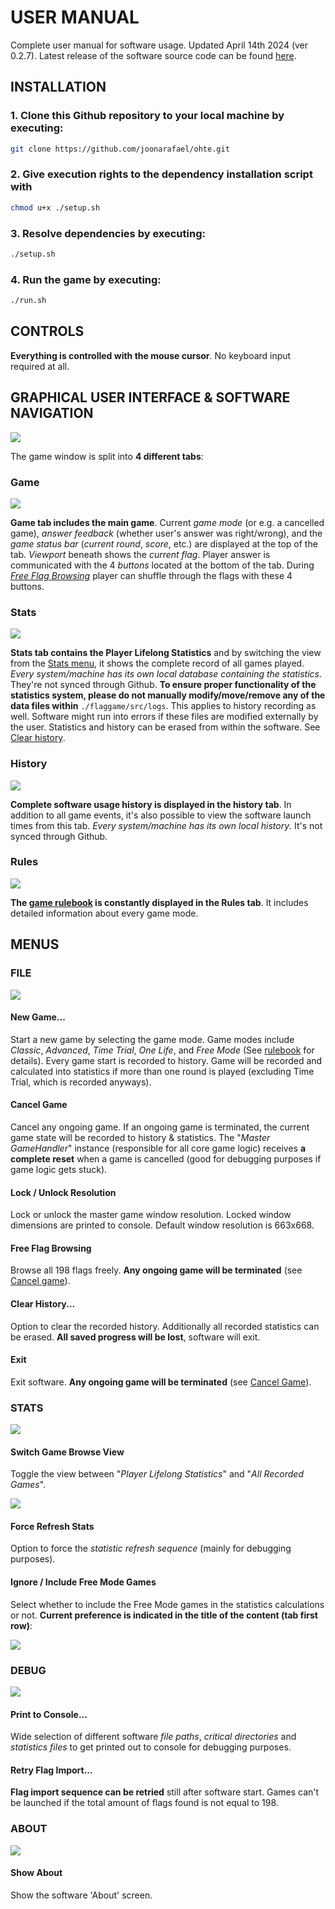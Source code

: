 # USER MANUAL

Complete user manual for software usage. Updated April 14th 2024 (ver 0.2.7). Latest release of the software source code can be found [here](https://github.com/joonarafael/ohte/releases "Flag Game Releases").

## INSTALLATION

### 1. Clone this Github repository to your local machine by executing:

```bash
git clone https://github.com/joonarafael/ohte.git
```

### 2. Give execution rights to the dependency installation script with

```bash
chmod u+x ./setup.sh
```

### 3. Resolve dependencies by executing:

```bash
./setup.sh
```

### 4. Run the game by executing:

```bash
./run.sh
```

## CONTROLS

**Everything is controlled with the mouse cursor**. No keyboard input required at all.

## GRAPHICAL USER INTERFACE & SOFTWARE NAVIGATION

<img src="./images/um_launch.png">

The game window is split into **4 different tabs**:

### Game

<img src="./images/um_game_going.png">

**Game tab includes the main game**. Current _game mode_ (or e.g. a cancelled game), _answer feedback_ (whether user's answer was right/wrong), and the _game status bar_ (_current round_, _score_, etc.) are displayed at the top of the tab. _Viewport_ beneath shows the _current flag_. Player answer is communicated with the 4 _buttons_ located at the bottom of the tab. During _[Free Flag Browsing](./user_manual.md#free-flag-browsing "Read more about Free Flag Browsing")_ player can shuffle through the flags with these 4 buttons.

### Stats

<img src="./images/um_stats.png">

**Stats tab contains the Player Lifelong Statistics** and by switching the view from the [Stats menu](./user_manual.md#switch-game-browse-view "Read more about different history views"), it shows the complete record of all games played. _Every system/machine has its own local database containing the statistics_. They're not synced through Github. **To ensure proper functionality of the statistics system, please do not manually modify/move/remove any of the data files within** `./flaggame/src/logs`. This applies to history recording as well. Software might run into errors if these files are modified externally by the user. Statistics and history can be erased from within the software. See [Clear history](./user_manual.md#clear-history "Learn how to clear game history").

### History

<img src="./images/um_history.png">

**Complete software usage history is displayed in the history tab**. In addition to all game events, it's also possible to view the software launch times from this tab. _Every system/machine has its own local history_. It's not synced through Github.

### Rules

<img src="./images/um_rules.png">

**The [game rulebook](../flaggame/src/logs/gamerules.txt) is constantly displayed in the Rules tab**. It includes detailed information about every game mode.

## MENUS

### FILE

<img src="./images/um_file_menu.png">

#### **New Game...**

Start a new game by selecting the game mode. Game modes include _Classic_, _Advanced_, _Time Trial_, _One Life_, and _Free Mode_ (See [rulebook](../flaggame/src/logs/gamerules.txt "Open Rule Book") for details). Every game start is recorded to history. Game will be recorded and calculated into statistics if more than one round is played (excluding Time Trial, which is recorded anyways).

#### **Cancel Game**

Cancel any ongoing game. If an ongoing game is terminated, the current game state will be recorded to history & statistics. The "_Master GameHandler_" instance (responsible for all core game logic) receives **a complete reset** when a game is cancelled (good for debugging purposes if game logic gets stuck).

#### **Lock / Unlock Resolution**

Lock or unlock the master game window resolution. Locked window dimensions are printed to console. Default window resolution is 663x668.

#### **Free Flag Browsing**

Browse all 198 flags freely. **Any ongoing game will be terminated** (see [Cancel game](./user_manual.md#cancel-game "Learn how to cancel a game")).

#### **Clear History...**

Option to clear the recorded history. Additionally all recorded statistics can be erased. **All saved progress will be lost**, software will exit.

#### **Exit**

Exit software. **Any ongoing game will be terminated** (see [Cancel Game](./user_manual.md#cancel-game "Read more about game termination")).

### STATS

<img src="./images/um_stats_menu.png">

#### **Switch Game Browse View**

Toggle the view between "_Player Lifelong Statistics_" and "_All Recorded Games_".

<img src="./images/um_recorded_games.png">

#### **Force Refresh Stats**

Option to force the _statistic refresh sequence_ (mainly for debugging purposes).

#### **Ignore / Include Free Mode Games**

Select whether to include the Free Mode games in the statistics calculations or not. **Current preference is indicated in the title of the content (tab first row)**:

<img src="./images/um_ignore_free.png">

### DEBUG

<img src="./images/um_debug_menu.png">

#### **Print to Console...**

Wide selection of different software _file paths_, _critical directories_ and _statistics files_ to get printed out to console for debugging purposes.

#### **Retry Flag Import...**

**Flag import sequence can be retried** still after software start. Games can't be launched if the total amount of flags found is not equal to 198.

### ABOUT

<img src="./images/um_about_menu.png">

#### **Show About**

Show the software 'About' screen.
